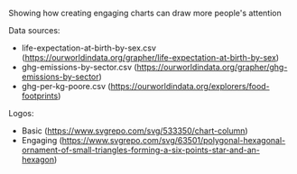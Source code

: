 Showing how creating engaging charts can draw more people's attention

Data sources:
 - life-expectation-at-birth-by-sex.csv (https://ourworldindata.org/grapher/life-expectation-at-birth-by-sex)
 - ghg-emissions-by-sector.csv (https://ourworldindata.org/grapher/ghg-emissions-by-sector)
 - ghg-per-kg-poore.csv (https://ourworldindata.org/explorers/food-footprints)

Logos:
 - Basic (https://www.svgrepo.com/svg/533350/chart-column)
 - Engaging (https://www.svgrepo.com/svg/63501/polygonal-hexagonal-ornament-of-small-triangles-forming-a-six-points-star-and-an-hexagon)